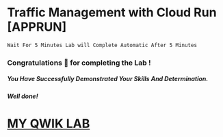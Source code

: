 
# Traffic Management with Cloud Run [APPRUN]

```bash
Wait For 5 Minutes Lab will Complete Automatic After 5 Minutes
```

### Congratulations 🎉 for completing the Lab !

##### *You Have Successfully Demonstrated Your Skills And Determination.*

#### *Well done!*

# [MY QWIK LAB](https://www.youtube.com/@MyQwiklab)